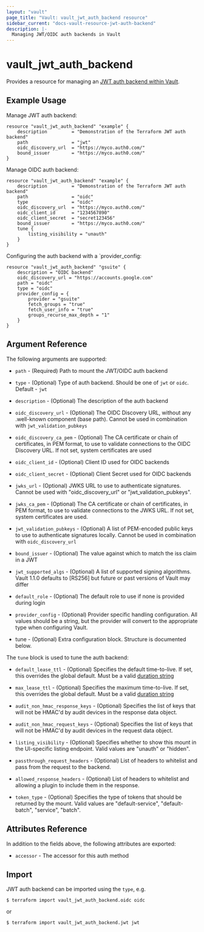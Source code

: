 ```yaml
---
layout: "vault"
page_title: "Vault: vault_jwt_auth_backend resource"
sidebar_current: "docs-vault-resource-jwt-auth-backend"
description: |-
  Managing JWT/OIDC auth backends in Vault
---
```


# vault\_jwt\_auth\_backend

Provides a resource for managing an
[JWT auth backend within Vault](https://www.vaultproject.io/docs/auth/jwt.html).

## Example Usage

Manage JWT auth backend:

```hcl
resource "vault_jwt_auth_backend" "example" {
    description         = "Demonstration of the Terraform JWT auth backend"
    path                = "jwt"
    oidc_discovery_url  = "https://myco.auth0.com/"
    bound_issuer        = "https://myco.auth0.com/"
}
```

Manage OIDC auth backend:

```hcl
resource "vault_jwt_auth_backend" "example" {
    description         = "Demonstration of the Terraform JWT auth backend"
    path                = "oidc"
    type                = "oidc"
    oidc_discovery_url  = "https://myco.auth0.com/"
    oidc_client_id      = "1234567890"
    oidc_client_secret  = "secret123456"
    bound_issuer        = "https://myco.auth0.com/"
    tune {
        listing_visibility = "unauth"
    }
}
```

Configuring the auth backend with a `provider_config:

```hcl
resource "vault_jwt_auth_backend" "gsuite" {
    description = "OIDC backend"
    oidc_discovery_url = "https://accounts.google.com"
    path = "oidc"
    type = "oidc"
    provider_config = {
        provider = "gsuite"
        fetch_groups = "true"
        fetch_user_info = "true"
        groups_recurse_max_depth = "1"
    }
}
```


## Argument Reference

The following arguments are supported:

* `path` - (Required) Path to mount the JWT/OIDC auth backend

* `type` - (Optional) Type of auth backend. Should be one of `jwt` or `oidc`. Default - `jwt`

* `description` - (Optional) The description of the auth backend

* `oidc_discovery_url` - (Optional) The OIDC Discovery URL, without any .well-known component (base path). Cannot be used in combination with `jwt_validation_pubkeys`

* `oidc_discovery_ca_pem` - (Optional) The CA certificate or chain of certificates, in PEM format, to use to validate connections to the OIDC Discovery URL. If not set, system certificates are used

* `oidc_client_id` - (Optional) Client ID used for OIDC backends

* `oidc_client_secret` - (Optional) Client Secret used for OIDC backends

* `jwks_url` - (Optional) JWKS URL to use to authenticate signatures. Cannot be used with "oidc_discovery_url" or "jwt_validation_pubkeys".

* `jwks_ca_pem` - (Optional) The CA certificate or chain of certificates, in PEM format, to use to validate connections to the JWKS URL. If not set, system certificates are used.

* `jwt_validation_pubkeys` - (Optional) A list of PEM-encoded public keys to use to authenticate signatures locally. Cannot be used in combination with `oidc_discovery_url`

* `bound_issuer` - (Optional) The value against which to match the iss claim in a JWT

* `jwt_supported_algs` - (Optional) A list of supported signing algorithms. Vault 1.1.0 defaults to [RS256] but future or past versions of Vault may differ

* `default_role` - (Optional) The default role to use if none is provided during login

* `provider_config` - (Optional) Provider specific handling configuration. All values should be a string, but the provider will convert to the appropriate type when configuring Vault.

* tune - (Optional) Extra configuration block. Structure is documented below.

The `tune` block is used to tune the auth backend:

* `default_lease_ttl` - (Optional) Specifies the default time-to-live.
  If set, this overrides the global default.
  Must be a valid [duration string](https://golang.org/pkg/time/#ParseDuration)

* `max_lease_ttl` - (Optional) Specifies the maximum time-to-live.
  If set, this overrides the global default.
  Must be a valid [duration string](https://golang.org/pkg/time/#ParseDuration)

* `audit_non_hmac_response_keys` - (Optional) Specifies the list of keys that will
  not be HMAC'd by audit devices in the response data object.

* `audit_non_hmac_request_keys` - (Optional) Specifies the list of keys that will
  not be HMAC'd by audit devices in the request data object.

* `listing_visibility` - (Optional) Specifies whether to show this mount in
  the UI-specific listing endpoint. Valid values are "unauth" or "hidden".

* `passthrough_request_headers` - (Optional) List of headers to whitelist and
  pass from the request to the backend.

* `allowed_response_headers` - (Optional) List of headers to whitelist and allowing
  a plugin to include them in the response.

* `token_type` - (Optional) Specifies the type of tokens that should be returned by
  the mount. Valid values are "default-service", "default-batch", "service", "batch".

## Attributes Reference

In addition to the fields above, the following attributes are exported:

* `accessor` - The accessor for this auth method

## Import

JWT auth backend can be imported using the `type`, e.g.

```
$ terraform import vault_jwt_auth_backend.oidc oidc
```

or

```
$ terraform import vault_jwt_auth_backend.jwt jwt
```
